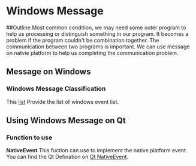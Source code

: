 # Windows Message
##Outline
Most common condition, we may need some outer program to help us processing or distinguish something in our program. It becomes a problem if the program couldn't be combination together. The communication between two programs is important. We can use message on natvie platform to help us completing the communication problem.

## Message on Windows
### Windows Message Classification
This [list][2] Provide the list of windows event list.

## Using Windows Message on Qt
### Function to use
__NativeEvent__
This fuction can use to implement the native platform event. You can find the Qt Defination on [Qt NativeEvent][1].

[1]: http://doc.qt.io/qt-5/qwidget.html#nativeEvent  "Native Event"
[2]: https://wiki.winehq.org/List_Of_Windows_Messages "List of WM"
